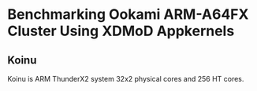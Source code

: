 # Benchmarking Ookami ARM-A64FX Cluster Using XDMoD Appkernels

## Koinu

Koinu is ARM ThunderX2 system 32x2 physical cores and 256 HT cores.
